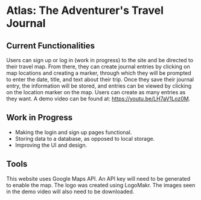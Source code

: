 # Atlas: The Adventurer's Travel Journal

## Current Functionalities
Users can sign up or log in (work in progress) to the site and be directed to their travel map. From there, they can create journal entries by clicking on map locations and creating a marker, through which they will be prompted to enter the date, title, and text about their trip. Once they save their journal entry, the information will be stored, and entries can be viewed by clicking on the location marker on the map. Users can create as many entries as they want. A demo video can be found at: https://youtu.be/LH7aV1Loz0M.

## Work in Progress
- Making the login and sign up pages functional.
- Storing data to a database, as opposed to local storage.
- Improving the UI and design.

## Tools
This website uses Google Maps API. An API key will need to be generated to enable the map. The logo was created using LogoMakr. The images seen in the demo video will also need to be downloaded.
